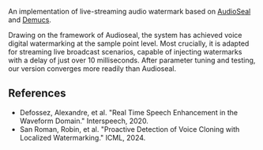 An implementation of live-streaming audio watermark based on [AudioSeal](https://github.com/facebookresearch/audioseal) and [Demucs](https://github.com/facebookresearch/denoiser).

Drawing on the framework of Audioseal, the system has achieved voice digital watermarking at the sample point level. Most crucially, it is adapted for streaming live broadcast scenarios, capable of injecting watermarks with a delay of just over 10 milliseconds. After parameter tuning and testing, our version converges more readily than Audioseal.




## References

- Defossez, Alexandre, et al. "Real Time Speech Enhancement in the Waveform Domain." Interspeech, 2020.
- San Roman, Robin, et al. "Proactive Detection of Voice Cloning with Localized Watermarking." ICML, 2024.